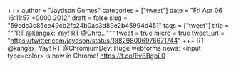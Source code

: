 
+++
author = "Jaydson Gomes"
categories = ["tweet"]
date = "Fri Apr 06 16:11:57 +0000 2012"
draft = false
slug = "59cdc3c85ce49cb2fc24b0ac3d89e2b45994d451"
tags = ["tweet"]
title = """RT @kangax: Yay! RT @Chro..."""
tweet = true
micro = true
tweet_url = "https://twitter.com/jaydson/status/188298006976671744"
+++
RT @kangax: Yay! RT @ChromiumDev: Huge webforms news: &lt;input type=color&gt; is now in Chrome!  https://t.co/EvBBgpL0
